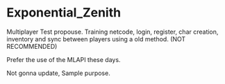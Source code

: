 # Exponential_Zenith

Multiplayer Test propouse. Training netcode, login, register, char creation, inventory and sync between players using a old method. (NOT RECOMMENDED)

Prefer the use of the MLAPI these days.

Not gonna update, Sample purpose.
